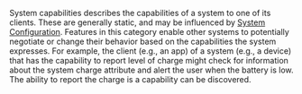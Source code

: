 <!-- system_capabilities.md {% comment %}
*****************************************************************************************
*                            WARNING: DO NOT EDIT THIS FILE                             *
*                                                                                       *
* This file is generated by SUSHI. Any edits you make to this file will be overwritten. *
*                                                                                       *
* To change the contents of this file, edit the original source file at:                *
* ig-data\input\pagecontent\system_capabilities.md                                      *
*****************************************************************************************
{% endcomment %} -->
System capabilities describes the capabilities of a system to one of its clients.  These are
generally static, and may be influenced by [System Configuration](system_configuration.html).
Features in this category enable other systems to potentially negotiate or change their behavior
based on the capabilities the system expresses.  For example, the client (e.g., an app) of a
system (e.g., a device) that has the capability to report level of charge might
check for information about the system charge attribute and alert the user when
the battery is low.  The ability to report the charge is a capability can be
discovered.
